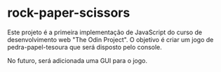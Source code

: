 # rock-paper-scissors

Este projeto é a primeira implementação de JavaScript do curso de desenvolvimento web "The Odin Project". O objetivo é criar um jogo de pedra-papel-tesoura que será disposto pelo console. 

No futuro, será adicionada uma GUI para o jogo.